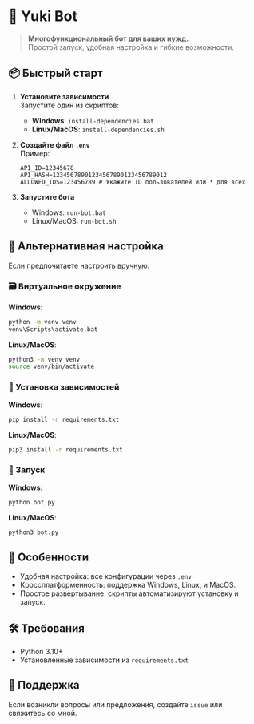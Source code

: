 # 🌸 Yuki Bot

> **Многофункциональный бот для ваших нужд.**  
> Простой запуск, удобная настройка и гибкие возможности.

## 📦 Быстрый старт

1. **Установите зависимости**  
   Запустите один из скриптов:

   - **Windows**: `install-dependencies.bat`
   - **Linux/MacOS**: `install-dependencies.sh`

2. **Создайте файл `.env`**  
   Пример:

   ```env
   API_ID=12345678
   API_HASH=12345678901234567890123456789012
   ALLOWED_IDS=123456789 # Укажите ID пользователей или * для всех

   ```

3. **Запустите бота**
   - Windows: `run-bot.bat`
   - Linux/MacOS: `run-bot.sh`

## 📜 Альтернативная настройка

Если предпочитаете настроить вручную:

### 🗃️ Виртуальное окружение

**Windows**:

```cmd
python -m venv venv
venv\Scripts\activate.bat
```

**Linux/MacOS**:

```bash
python3 -m venv venv
source venv/bin/activate
```

### 📃 Установка зависимостей

**Windows**:

```cmd
pip install -r requirements.txt
```

**Linux/MacOS**:

```bash
pip3 install -r requirements.txt
```

### 🚀 Запуск

**Windows**:

```cmd
python bot.py
```

**Linux/MacOS**:

```bash
python3 bot.py
```

## 🌟 Особенности

- Удобная настройка: все конфигурации через `.env`
- Кроссплатформенность: поддержка Windows, Linux, и MacOS.
- Простое развертывание: скрипты автоматизируют установку и запуск.

## 🛠️ Требования

- Python 3.10+
- Установленные зависимости из `requirements.txt`

## 💌 Поддержка

Если возникли вопросы или предложения, создайте `issue` или свяжитесь со мной.
